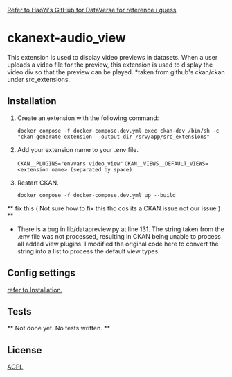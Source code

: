 [Refer to HaoYi's GitHub for DataVerse for reference i guess](https://github.com/ghy99/DataVerse)

# ckanext-audio_view

This extension is used to display video previews in datasets. When a user uploads a video file for the preview, this extension is used to display the video div so that the preview can be played. 
*taken from github's ckan/ckan under src_extensions.

## Installation

1. Create an extension with the following command:
   
   `docker compose -f docker-compose.dev.yml exec ckan-dev /bin/sh -c "ckan generate extension --output-dir /srv/app/src_extensions"`

2. Add your extension name to your .env file. 

   `CKAN__PLUGINS="envvars video_view"`
   `CKAN__VIEWS__DEFAULT_VIEWS=<extension name> (separated by space)`

3. Restart CKAN. 

   `docker compose -f docker-compose.dev.yml up --build`

** fix this ( Not sure how to fix this tho cos its a CKAN issue not our issue ) **
* There is a bug in lib/datapreview.py at line 131.
The string taken from the .env file was not processed, resulting in CKAN being unable to process all added view plugins. I modified the original code here to convert the string into a list to process the default view types.


## Config settings

[refer to  Installation.](#installation)

## Tests

** Not done yet. No tests written. **

## License

[AGPL](https://www.gnu.org/licenses/agpl-3.0.en.html)
